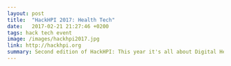 ```yaml
---
layout: post
title:  "HackHPI 2017: Health Tech"
date:   2017-02-21 21:27:46 +0200
tags: hack tech event
image: /images/hackhpi2017.jpg
link: http://hackhpi.org
summary: Second edition of HackHPI: This year it's all about Digital Health.   
---
```

